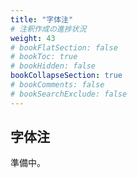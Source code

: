 ```yaml
---
title: "字体注"
# 注釈作成の進捗状況
weight: 43
# bookFlatSection: false
# bookToc: true
# bookHidden: false
bookCollapseSection: true
# bookComments: false
# bookSearchExclude: false
---
```

## 字体注

準備中。